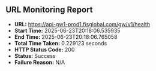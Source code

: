 ## URL Monitoring Report

- **URL:** https://api-gw1-prod1.fisglobal.com/gw/v1/health
- **Start Time:** 2025-06-23T20:18:06.535935
- **End Time:** 2025-06-23T20:18:06.765058
- **Total Time Taken:** 0.229123 seconds
- **HTTP Status Code:** 200
- **Status:** Success
- **Failure Reason:** N/A
